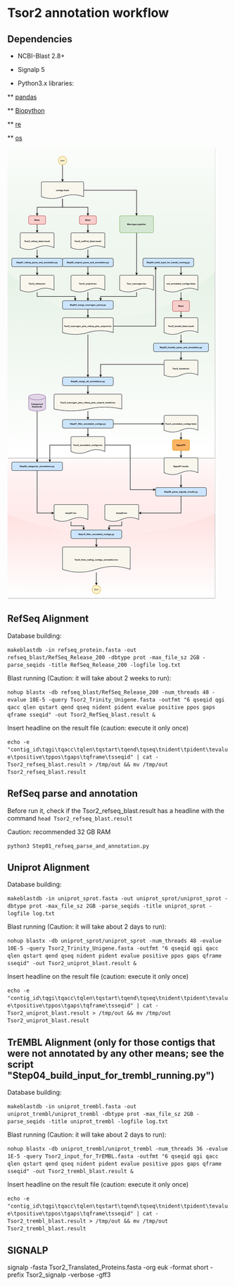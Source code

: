 # Tsor2 annotation workflow


## Dependencies

* NCBI-Blast 2.8+

* Signalp 5

* Python3.x libraries: 

** [pandas](https://pandas.pydata.org)

** [Biopython](https://github.com/biopython/DIST)

** [re](https://docs.python.org/3/library/re.html)

** [os](https://docs.python.org/3/library/os.html)



![Graphical overview of the Tsor2 workflow](https://github.com/waldeyr/Tsor2/blob/master/graphical_pipeline/Yanna.png)


## RefSeq Alignment

Database building:

`makeblastdb -in refseq_protein.fasta -out refseq_blast/RefSeq_Release_200 -dbtype prot -max_file_sz 2GB -parse_seqids -title RefSeq_Release_200 -logfile log.txt`

Blast running (Caution: it will take about 2 weeks to run):

`nohup blastx -db refseq_blast/RefSeq_Release_200 -num_threads 48 -evalue 10E-5 -query Tsor2_Trinity_Unigene.fasta -outfmt "6 qseqid qgi qacc qlen qstart qend qseq nident pident evalue positive ppos gaps qframe sseqid" -out Tsor2_RefSeq_blast.result &`

Insert headline on the result file (caution: execute it only once)

`echo -e "contig_id\tqgi\tqacc\tqlen\tqstart\tqend\tqseq\tnident\tpident\tevalue\tpositive\tppos\tgaps\tqframe\tsseqid" | cat - Tsor2_refseq_blast.result > /tmp/out && mv /tmp/out Tsor2_refseq_blast.result`

## RefSeq parse and annotation

Before run it, check if the Tsor2_refseq_blast.result has a headline with the command `head Tsor2_refseq_blast.result`

Caution: recommended 32 GB RAM

`python3 Step01_refseq_parse_and_annotation.py`


## Uniprot Alignment

Database building:

`makeblastdb -in uniprot_sprot.fasta -out uniprot_sprot/uniprot_sprot -dbtype prot -max_file_sz 2GB -parse_seqids -title uniprot_sprot -logfile log.txt`

Blast running (Caution: it will take about 2 days to run):

`nohup blastx -db uniprot_sprot/uniprot_sprot -num_threads 48 -evalue 10E-5 -query Tsor2_Trinity_Unigene.fasta -outfmt "6 qseqid qgi qacc qlen qstart qend qseq nident pident evalue positive ppos gaps qframe sseqid" -out Tsor2_uniprot_blast.result &`

Insert headline on the result file (caution: execute it only once)

`echo -e "contig_id\tqgi\tqacc\tqlen\tqstart\tqend\tqseq\tnident\tpident\tevalue\tpositive\tppos\tgaps\tqframe\tsseqid" | cat - Tsor2_uniprot_blast.result > /tmp/out && mv /tmp/out Tsor2_uniprot_blast.result`


## TrEMBL Alignment (only for those contigs that were not annotated by any other means; see the script "Step04_build_input_for_trembl_running.py")

Database building:

`makeblastdb -in uniprot_trembl.fasta -out uniprot_trembl/uniprot_trembl -dbtype prot -max_file_sz 2GB -parse_seqids -title uniprot_trembl -logfile log.txt`

Blast running (Caution: it will take about 2 days to run):

`nohup blastx -db uniprot_trembl/uniprot_trembl -num_threads 36 -evalue 1E-5 -query Tsor2_input_for_TrEMBL.fasta -outfmt "6 qseqid qgi qacc qlen qstart qend qseq nident pident evalue positive ppos gaps qframe sseqid" -out Tsor2_trembl_blast.result &`

Insert headline on the result file (caution: execute it only once)

`echo -e "contig_id\tqgi\tqacc\tqlen\tqstart\tqend\tqseq\tnident\tpident\tevalue\tpositive\tppos\tgaps\tqframe\tsseqid" | cat - Tsor2_trembl_blast.result > /tmp/out && mv /tmp/out Tsor2_trembl_blast.result`


## SIGNALP
signalp -fasta Tsor2_Translated_Proteins.fasta -org euk -format short -prefix Tsor2_signalp -verbose -gff3